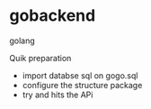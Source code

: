# gobackend
golang

Quik preparation 
- import databse sql on gogo.sql
- configure the structure package
- try and hits the APi


